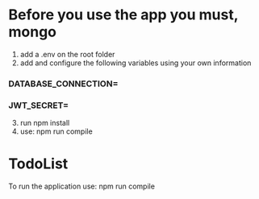 # Before you use the app you must, mongo 
1. add a .env on the root folder
2. add and configure the following variables using your own information
   
### DATABASE_CONNECTION=
### JWT_SECRET=

 3. run npm install
 4. use: npm run compile 
# TodoList
To run the application use:
npm run compile


